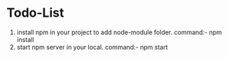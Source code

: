 # Todo-List
1. install npm in your project to add node-module folder.
   command:- npm install
2. start npm server in your local.
   command:- npm start

